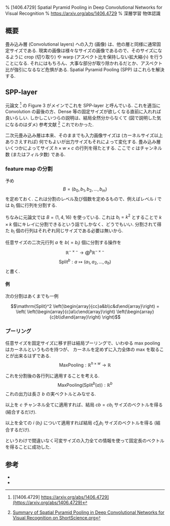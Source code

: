 % [1406.4729] Spatial Pyramid Pooling in Deep Convolutional Networks for Visual Recognition
% https://arxiv.org/abs/1406.4729
% 深層学習 物体認識

## 概要

畳み込み層 (Convolutional layers) への入力 (画像) は、他の層と同様に通常固定サイズである.
現実の画像は様々なサイズの画像であるので、そのサイズになるように crop (切り取り) や warp (アスペクト比を保持しない拡大縮小) を行うことになる.
それにはもちろん、大事な部分が取り除かれるだとか、アスペクト比が強引になるなど危惧がある.
Spatial Pyramid Pooling (SPP) はこれらを解決する.

## SPP-layer

元論文 [^1] の Figure 3 がメインでこれを SPP-layer と呼んでいる.
これを適当に Convolution の最後の方、Dense 等の固定サイズが欲しくなる直前に入れれば良いらしい.
しかしこいつらの説明は、結局全然分からなくて (図で説明した気になるのはダメ)
参考文献 [^2] これでわかった.

二次元畳み込み層は本来、そのままでも入力画像サイズは (カーネルサイズ以上ありさえすれば) 何でもよいが出力サイズもそれによって変化する.
畳み込み層いくつかによってサイズ $h \times w \times c$ の行列を得たとする.
ここで $c$ はチャンネル数 (またはフィルタ数) である.

### feature map の分割

予め
$$B = (b_0, b_1, b_2, \ldots, b_m)$$
を定めておく.
これは分割のレベル及び個数を定めるもので、例えばレベル $i$ では $b_i$ 個に行列を分割する.

ちなみに元論文では $B = (1, 4, 16)$ を使っている.
これは $b_i = k^2$ とすることで $k \times k$ 個にキレイに分割できるという話でしかなく、どうでもいい.
分割されて得た $b_i$ 個の行列はそれぞれ同じサイズである必要は無いから.

任意サイズの二次元行列 $a$ を $b (=b_i)$ 個に分割する操作を
$$\mathbb{R}^{- \times -} \to \bigoplus^b \mathbb{R}^{- \times -}$$
$$\mathrm{Split}^b : a \mapsto (a_1, a_2, \ldots, a_b)$$
と書く.

#### 例

次の分割はあくまでも一例

$$\mathrm{Split}^2 \left(\begin{array}{cc}a&b\\c&d\end{array}\right) = \left( \left(\begin{array}{c}a\\c\end{array}\right) \left(\begin{array}{c}b\\d\end{array}\right) \right)$$

### プーリング

任意サイズを固定サイズに移す肝は結局プーリングで、いわゆる max pooling はカーネルというものを持つが、
カーネルを定めずに入力全体の max を取ることが出来るはずである.
$$\mathrm{MaxPooling} : \mathbb{R}^{h \times w} \to \mathbb{R}$$

これを分割後の各行列に適用することを考える.
$$\mathrm{MaxPooling}(\mathrm{Split}^b(a)) : \mathbb{R}^b$$
これの出力は長さ $b$ の実ベクトルとみなせる.

以上を $c$ チャンネル全てに適用すれば、結局 $cb=cb_i$ サイズのベクトルを得る (結合するだけ).

以上を全ての $i$ ($b_i$) について適用すれば結局 $c \sum_i b_i$ サイズのベクトルを得る (結合するだけ).

というわけで間違いなく可変サイズの入力全ての情報を使って固定長のベクトルを得ることに成功した.

## 参考

- [^1]: [[1406.4729] https://arxiv.org/abs/1406.4729](https://arxiv.org/abs/1406.4729)
- [^2]: [Summary of Spatial Pyramid Pooling in Deep Convolutional Networks for Visual Recognition on ShortScience.org](http://www.shortscience.org/paper?bibtexKey=journals/corr/1406.4729#martinthoma)
